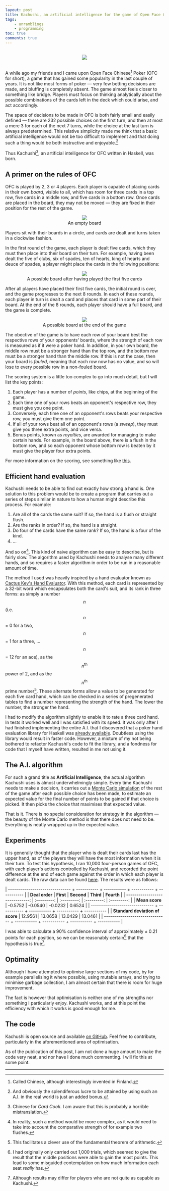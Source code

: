 ```yaml
---
layout: post
title: Kachushi, an artificial intelligence for the game of Open Face Chinese Poker
tags: 
    - unramblings
    - programming
toc: true
comments: true
---
```


<center><img src="/public/assets/kachushi.svg" style="padding: 1rem;" /></center>

A while ago my friends and I came upon Open Face Chinese[^finland] Poker (OFC for short), a game that has gained some popularity in the last couple of years. It is not like most forms of poker &mdash; very few betting decisions are made, and bluffing is completely absent. The game almost feels closer to something like bridge. Players must focus on thinking analytically about the possible combinations of the cards left in the deck which could arise, and act accordingly.

The space of decisions to be made in OFC is both fairly small and easily defined &mdash; there are 232 possible choices on the first turn, and then at most a mere 3 for each of the next 7 turns, while the choice at the last turn is always predetermined. This relative simplicity made me think that a basic artificial intelligence would not be too difficult to implement and that doing such a thing would be both instructive and enjoyable.[^lucre] 

Thus Kachushi[^chinese], an artificial intelligence for OFC written in Haskell, was born.

## A primer on the rules of OFC

OFC is played by 2, 3 or 4 players. Each player is capable of placing cards in their own *board*, visible to all, which has room for three cards in a top row, five cards in a middle row, and five cards in a bottom row. Once cards are placed in the board, they may not be moved &mdash; they are fixed in their position for the rest of the game.

<center><figure>
    <img src="/public/assets/emptyboard.svg" style="padding: 0rem; margin-bottom: 0rem;" />
    <figcaption>An empty board</figcaption>
</figure></center>

Players sit with their boards in a circle, and cards are dealt and turns taken in a clockwise fashion.

In the first round of the game, each player is dealt five cards, which they must then place into their board on their turn. For example, having been dealt the five of clubs, six of spades, ten of hearts, king of hearts and deuce of spades, a player might place the cards in the following positions:

<center><figure>
    <img src="/public/assets/firstfive.svg" style="padding: 0rem; margin-bottom: 0rem;" />
    <figcaption>A possible board after having played the first five cards</figcaption>
</figure></center>

After all players have placed their first five cards, the initial round is over, and the game progresses to the next 8 rounds. In each of these rounds, each player in turn is dealt a card and places that card in some part of their board. At the end of the 8 rounds, each player should have a full board, and the game is complete.

<center><figure>
    <img src="/public/assets/fullboard.svg" style="padding: 0rem; margin-bottom: 0rem;" />
    <figcaption>A possible board at the end of the game</figcaption>
</figure></center>

The obective of the game is to have each row of your board best the respective rows of your opponents' boards, where the strength of each row is measured as if it were a poker hand. In addition, in your own board, the middle row must be a stronger hand than the top row, and the bottom row must be a stronger hand than the middle row. If this is not the case, then your board is *fouled*, meaning that each row now has no value, and so will lose to every possible row in a non-fouled board.

The scoring system is a little too complex to go into much detail, but I will list the key points:

1. Each player has a number of *points*, like chips, at the beginning of the game.
1. Each time one of your rows beats an opponent's respective row, they must give you one point.
1. Conversely, each time one of an opponent's rows beats your respective row, you must give them one point.
1. If all of your rows beat all of an opponent's rows (a *sweep*), they must give you three extra points, and vice versa.
1. Bonus points, known as *royalties*, are awarded for managing to make certain hands. For example, in the board above, there is a flush in the bottom row, and so each opponent whose bottom row is beaten by it must give the player four extra points.

For more information on the scoring, see something like [this](http://www.openfaceodds.com/rules.html).

## Efficient hand evaluation

Kachushi needs to be able to find out exactly how strong a hand is. One solution to this problem would be to create a program that carries out a series of steps similar in nature to how a human might describe this process. For example:

1. Are all of the cards the same suit? If so, the hand is a flush or straight flush.
1. Are the ranks in order? If so, the hand is a straight.
1. Do four of the cards have the same rank? If so, the hand is a four of the kind.
1. ...

And so on[^morecomplex]. This kind of naive algorithm can be easy to describe, but is fairly slow. The algorithm used by Kachushi needs to analyse many different hands, and so requires a faster algorithm in order to be run in a reasonable amount of time.

The method I used was heavily inspired by a hand evaluator known as [Cactus Kev's Hand Evaluator](http://www.suffecool.net/poker/evaluator.html). With this method, each card is represented by a 32-bit word which encapsulates both the card's suit, and its rank in three forms: as simply a number $$n$$ (i.e. $$n$$ = 0 for a two, $$n$$ = 1 for a three, ... $$n$$ = 12 for an ace), as the $$n^\text{th}$$ power of 2, and as the $$n^\text{th}$$ prime number[^fundamental]. These alternate forms allow a value to be generated for each five card hand, which can be checked in a series of
pregenerated tables to find a number representing the strength of the hand. The lower the number, the stronger the hand. 

I had to modify the algorithm slightly to enable it to rate a three card hand. In tests it worked well and I was satisfied with its speed. It was only after I had finished implementing the entire A.I. that I discovered that a poker hand evaluation library for Haskell was [already available](http://hackage.haskell.org/package/poker-eval-0.3.1/docs/Data-Poker.html#t:CardSet). Doubtless using the library would result in faster code. However, a mixture of my not being bothered to refactor Kachushi's code to fit the library, and a fondness for code that I myself have
written, resulted in me not using it.

## The A.I. algorithm

For such a grand title as **Artificial Intelligence**, the actual algorithm Kachushi uses is almost underwhelmingly simple. Every time Kachushi needs to make a decision, it carries out a [Monte Carlo simulation](http://en.wikipedia.org/wiki/Monte_Carlo_method) of the rest of the game after each possible choice has been made, to estimate an expected value for the final number of points to be gained if that choice is picked. It then picks the choice that maximises that expected value. 

That is it. There is no special consideration for strategy in the algorithm &mdash; the beauty of the Monte Carlo method is that there does not need to be. Everything is neatly wrapped up in the expected value.

## Experiments

It is generally thought that the player who is dealt their cards last has the upper hand, as of the players they will have the most information when it is their turn. To test this hypothesis, I ran 10,000 four-person games of OFC, with each player's actions controlled by Kachushi, and recorded the point difference at the end of each game against the order in which each player is dealt cards. The raw data can be found [here](/public/assets/kachushidata). The results were as follows:

 | ------------------------------- + ----------- + ----------- + ----------- + ----------- |
 | **Deal order**                  | **First**   | **Second**  | **Third**   | **Fourth**  |
 | ------------------------------: | :---------: | :---------: | :---------: | :---------: |
 | **Mean score**                  | -0.5752     | -0.0540     | -0.0232     | 0.6524      |
 | ------------------------------- + ----------- + ----------- + ----------- + ----------- |
 | **Standard deviation of score** | 12.9561     | 13.0658     | 13.0429     | 13.0461     |
 | ------------------------------- + ----------- + ----------- + ----------- + ----------- |

I was able to calculate a 90% confidence interval of approximately &plusmn; 0.21 points for each position, so we can be reasonably certain[^reasonably] that the hypothesis is true[^maydiffer].

## Optimality

Although I have attempted to optimise large sections of my code, by for example parallelising it where possible, using mutable arrays, and trying to minimise garbage collection, I am almost certain that there is room for huge improvement. 

The fact is however that optimisation is neither one of my strengths nor something I particularly enjoy. Kachushi works, and at this point the efficiency with which it works is good enough for me.

## The code

Kachushi is open source and available [on GitHub](https://github.com/ScrambledEggsOnToast/Kachushi). Feel free to contribute, particularly in the aforementioned area of optimisation.

As of the publication of this post, I am not done a huge amount to make the code very neat, and nor have I done much commenting. I will fix this at some point.

 ---

[^finland]: Called Chinese, although interestingly invented in Finland.
[^lucre]: And obviously the splendiferous lucre to be attained by using such an A.I. in the real world is just an added bonus.
[^chinese]: Chinese for *Card Cook*. I am aware that this is probably a horrible mistranslation.
[^morecomplex]: In reality, such a method would be more complex, as it would need to take into account the comparative strength of for example two flushes.
[^fundamental]: This facilitates a clever use of the fundamental theorem of arithmetic.
[^reasonably]: I had originally only carried out 1,000 trials, which seemed to give the result that the middle positions were able to gain the most points. This lead to some misguided contemplation on how much information each seat *really* has. 
[^maydiffer]: Although results may differ for players who are not quite as capable as Kachushi.
